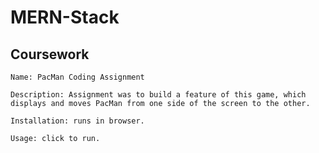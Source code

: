 # MERN-Stack
## Coursework 

    Name: PacMan Coding Assignment  

    Description: Assignment was to build a feature of this game, which displays and moves PacMan from one side of the screen to the other.

    Installation: runs in browser.

    Usage: click to run.

